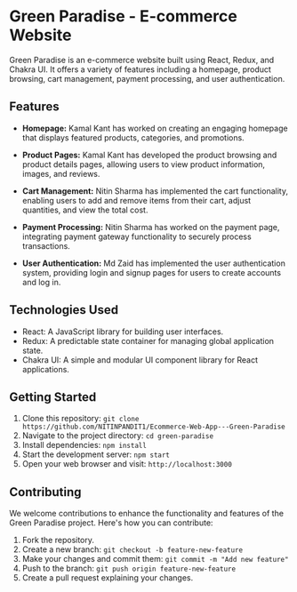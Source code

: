 # Green Paradise - E-commerce Website

Green Paradise is an e-commerce website built using React, Redux, and Chakra UI. It offers a variety of features including a homepage, product browsing, cart management, payment processing, and user authentication.


## Features

- **Homepage:** Kamal Kant has worked on creating an engaging homepage that displays featured products, categories, and promotions.

- **Product Pages:** Kamal Kant has developed the product browsing and product details pages, allowing users to view product information, images, and reviews.

- **Cart Management:** Nitin Sharma has implemented the cart functionality, enabling users to add and remove items from their cart, adjust quantities, and view the total cost.

- **Payment Processing:** Nitin Sharma has worked on the payment page, integrating payment gateway functionality to securely process transactions.

- **User Authentication:** Md Zaid has implemented the user authentication system, providing login and signup pages for users to create accounts and log in.

## Technologies Used

- React: A JavaScript library for building user interfaces.
- Redux: A predictable state container for managing global application state.
- Chakra UI: A simple and modular UI component library for React applications.

## Getting Started

1. Clone this repository: `git clone https://github.com/NITINPANDIT1/Ecommerce-Web-App---Green-Paradise`
2. Navigate to the project directory: `cd green-paradise`
3. Install dependencies: `npm install`
4. Start the development server: `npm start`
5. Open your web browser and visit: `http://localhost:3000`

## Contributing

We welcome contributions to enhance the functionality and features of the Green Paradise project. Here's how you can contribute:

1. Fork the repository.
2. Create a new branch: `git checkout -b feature-new-feature`
3. Make your changes and commit them: `git commit -m "Add new feature"`
4. Push to the branch: `git push origin feature-new-feature`
5. Create a pull request explaining your changes.



